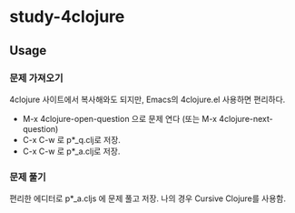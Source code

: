 # study-4clojure

## Usage

### 문제 가져오기
4clojure 사이트에서 복사해와도 되지만, Emacs의 4clojure.el 사용하면 편리하다.
- M-x 4clojure-open-question 으로 문제 연다 (또는 M-x 4clojure-next-question)
- C-x C-w 로 p*_q.clj로 저장.
- C-x C-w 로 p*_a.clj로 저장.

### 문제 풀기
편리한 에디터로 p*_a.cljs 에 문제 풀고 저장. 나의 경우 Cursive Clojure를 사용함.